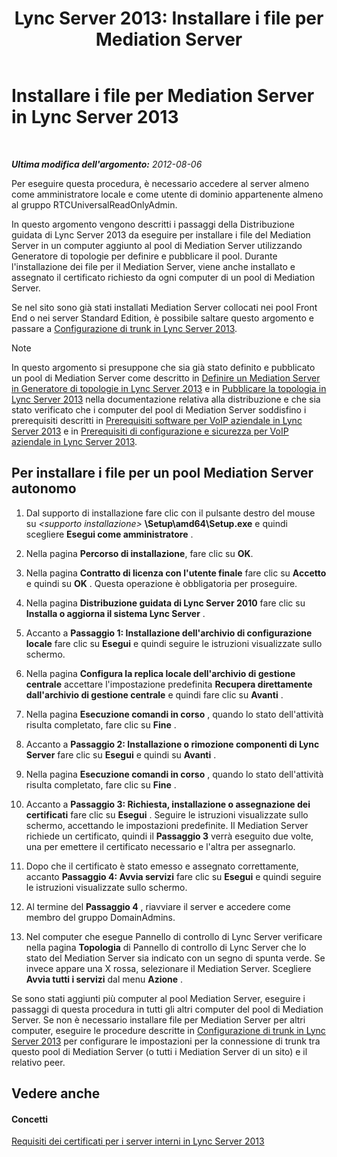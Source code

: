 ﻿---
title: 'Lync Server 2013: Installare i file per Mediation Server'
TOCTitle: Installare i file per Mediation Server
ms:assetid: f0f7dd15-58e1-40fd-aa7e-6db50ceafacd
ms:mtpsurl: https://technet.microsoft.com/it-it/library/Gg412998(v=OCS.15)
ms:contentKeyID: 49302416
ms.date: 08/24/2015
mtps_version: v=OCS.15
ms.translationtype: HT
---

# Installare i file per Mediation Server in Lync Server 2013

 

_**Ultima modifica dell'argomento:** 2012-08-06_

Per eseguire questa procedura, è necessario accedere al server almeno come amministratore locale e come utente di dominio appartenente almeno al gruppo RTCUniversalReadOnlyAdmin.

In questo argomento vengono descritti i passaggi della Distribuzione guidata di Lync Server 2013 da eseguire per installare i file del Mediation Server in un computer aggiunto al pool di Mediation Server utilizzando Generatore di topologie per definire e pubblicare il pool. Durante l'installazione dei file per il Mediation Server, viene anche installato e assegnato il certificato richiesto da ogni computer di un pool di Mediation Server.

Se nel sito sono già stati installati Mediation Server collocati nei pool Front End o nei server Standard Edition, è possibile saltare questo argomento e passare a [Configurazione di trunk in Lync Server 2013](lync-server-2013-configuring-trunks.md).


> [!NOTE]
> In questo argomento si presuppone che sia già stato definito e pubblicato un pool di Mediation Server come descritto in <A href="lync-server-2013-define-a-mediation-server-in-topology-builder.md">Definire un Mediation Server in Generatore di topologie in Lync Server 2013</A> e in <A href="lync-server-2013-publish-the-topology.md">Pubblicare la topologia in Lync Server 2013</A> nella documentazione relativa alla distribuzione e che sia stato verificato che i computer del pool di Mediation Server soddisfino i prerequisiti descritti in <A href="lync-server-2013-software-prerequisites-for-enterprise-voice.md">Prerequisiti software per VoIP aziendale in Lync Server 2013</A> e in <A href="lync-server-2013-security-and-configuration-prerequisites-for-enterprise-voice.md">Prerequisiti di configurazione e sicurezza per VoIP aziendale in Lync Server 2013</A>.



## Per installare i file per un pool Mediation Server autonomo

1.  Dal supporto di installazione fare clic con il pulsante destro del mouse su *\<supporto installazione\>* **\\Setup\\amd64\\Setup.exe** e quindi scegliere **Esegui come amministratore** .

2.  Nella pagina **Percorso di installazione**, fare clic su **OK**.

3.  Nella pagina **Contratto di licenza con l'utente finale** fare clic su **Accetto** e quindi su **OK** . Questa operazione è obbligatoria per proseguire.

4.  Nella pagina **Distribuzione guidata di Lync Server 2010** fare clic su **Installa o aggiorna il sistema Lync Server** .

5.  Accanto a **Passaggio 1: Installazione dell'archivio di configurazione locale** fare clic su **Esegui** e quindi seguire le istruzioni visualizzate sullo schermo.

6.  Nella pagina **Configura la replica locale dell'archivio di gestione centrale** accettare l'impostazione predefinita **Recupera direttamente dall'archivio di gestione centrale** e quindi fare clic su **Avanti** .

7.  Nella pagina **Esecuzione comandi in corso** , quando lo stato dell'attività risulta completato, fare clic su **Fine** .

8.  Accanto a **Passaggio 2: Installazione o rimozione componenti di Lync Server** fare clic su **Esegui** e quindi su **Avanti** .

9.  Nella pagina **Esecuzione comandi in corso** , quando lo stato dell'attività risulta completato, fare clic su **Fine** .

10. Accanto a **Passaggio 3: Richiesta, installazione o assegnazione dei certificati** fare clic su **Esegui** . Seguire le istruzioni visualizzate sullo schermo, accettando le impostazioni predefinite. Il Mediation Server richiede un certificato, quindi il **Passaggio 3** verrà eseguito due volte, una per emettere il certificato necessario e l'altra per assegnarlo.

11. Dopo che il certificato è stato emesso e assegnato correttamente, accanto **Passaggio 4: Avvia servizi** fare clic su **Esegui** e quindi seguire le istruzioni visualizzate sullo schermo.

12. Al termine del **Passaggio 4** , riavviare il server e accedere come membro del gruppo DomainAdmins.

13. Nel computer che esegue Pannello di controllo di Lync Server verificare nella pagina **Topologia** di Pannello di controllo di Lync Server che lo stato del Mediation Server sia indicato con un segno di spunta verde. Se invece appare una X rossa, selezionare il Mediation Server. Scegliere **Avvia tutti i servizi** dal menu **Azione** .

Se sono stati aggiunti più computer al pool Mediation Server, eseguire i passaggi di questa procedura in tutti gli altri computer del pool di Mediation Server. Se non è necessario installare file per Mediation Server per altri computer, eseguire le procedure descritte in [Configurazione di trunk in Lync Server 2013](lync-server-2013-configuring-trunks.md) per configurare le impostazioni per la connessione di trunk tra questo pool di Mediation Server (o tutti i Mediation Server di un sito) e il relativo peer.

## Vedere anche

#### Concetti

[Requisiti dei certificati per i server interni in Lync Server 2013](lync-server-2013-certificate-requirements-for-internal-servers.md)

